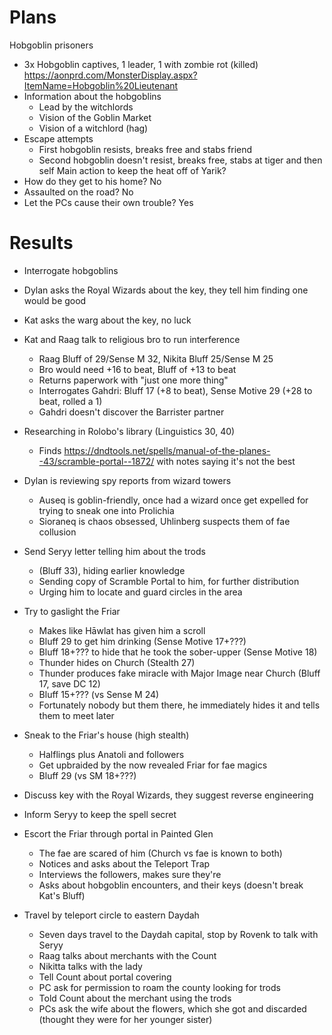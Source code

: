 # Plans
Hobgoblin prisoners
- 3x Hobgoblin captives, 1 leader, 1 with zombie rot (killed)
  https://aonprd.com/MonsterDisplay.aspx?ItemName=Hobgoblin%20Lieutenant
- Information about the hobgoblins
  - Lead by the witchlords
  - Vision of the Goblin Market
  - Vision of a witchlord (hag)
- Escape attempts
  - First hobgoblin resists, breaks free and stabs friend
  - Second hobgoblin doesn't resist, breaks free, stabs at tiger and then self
Main action to keep the heat off of Yarik?
- How do they get to his home? No
- Assaulted on the road? No
- Let the PCs cause their own trouble? Yes

# Results
- Interrogate hobgoblins
- Dylan asks the Royal Wizards about the key, they tell him finding one would be good
- Kat asks the warg about the key, no luck
- Kat and Raag talk to religious bro to run interference
  - Raag Bluff of 29/Sense M 32, Nikita Bluff 25/Sense M 25
  - Bro would need +16 to beat, Bluff of +13 to beat
  - Returns paperwork with "just one more thing"
  - Interrogates Gahdri: Bluff 17 (+8 to beat), Sense Motive 29 (+28 to beat, rolled a 1)
  - Gahdri doesn't discover the Barrister partner
- Researching in Rolobo's library (Linguistics 30, 40)
  - Finds https://dndtools.net/spells/manual-of-the-planes--43/scramble-portal--1872/ with notes saying it's not the best
- Dylan is reviewing spy reports from wizard towers
  - Auseq is goblin-friendly, once had a wizard once get expelled for trying to sneak one into Prolichia
  - Sioraneq is chaos obsessed, Uhlinberg suspects them of fae collusion
- Send Seryy letter telling him about the trods 
  - (Bluff 33), hiding earlier knowledge
  - Sending copy of Scramble Portal to him, for further distribution
  - Urging him to locate and guard circles in the area
- Try to gaslight the Friar
  - Makes like Hāwlat has given him a scroll
  - Bluff 29 to get him drinking (Sense Motive 17+???)
  - Bluff 18+??? to hide that he took the sober-upper (Sense Motive 18)
  - Thunder hides on Church (Stealth 27)
  - Thunder produces fake miracle with Major Image near Church (Bluff 17, save DC 12)
  - Bluff 15+??? (vs Sense M 24)
  - Fortunately nobody but them there, he immediately hides it and tells them to meet later
- Sneak to the Friar's house (high stealth)
  - Halflings plus Anatoli and followers
  - Get upbraided by the now revealed Friar for fae magics
  - Bluff 29 (vs SM 18+???)
- Discuss key with the Royal Wizards, they suggest reverse engineering
- Inform Seryy to keep the spell secret
- Escort the Friar through portal in Painted Glen
  - The fae are scared of him (Church vs fae is known to both)
  - Notices and asks about the Teleport Trap
  - Interviews the followers, makes sure they're 
  - Asks about hobgoblin encounters, and their keys (doesn't break Kat's Bluff)

- Travel by teleport circle to eastern Daydah
  - Seven days travel to the Daydah capital, stop by Rovenk to talk with Seryy
  - Raag talks about merchants with the Count
  - Nikitta talks with the lady
  - Tell Count about portal covering
  - PC ask for permission to roam the county looking for trods
  - Told Count about the merchant using the trods
  - PCs ask the wife about the flowers, which she got and discarded (thought they were for her younger sister)

